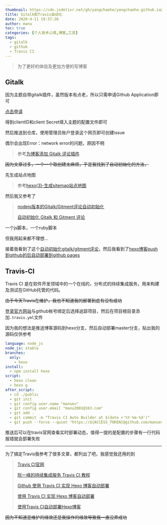 ```yaml
---
thumbnail: https://cdn.jsdelivr.net/gh/yangchaohe/yangchaohe.github.io@static/img/mito/arch.jpg
title: Gitalk和Travis自动化
date: 2020-4-11 19:37:26
author: manu
toc: true
categories: [个人技术心得,博客,工具]
tags:
  - gitalk
  - github
  - Travis CI
---
```


> 为了更好的体验及更加方便的写博客

<!-- more -->

## Gitalk

因为主题自带gitalk插件，虽然版本有点老，所以只需申请Github Application即可

[点击申请](https://github.com/settings/applications/new)

得到clientID和client Secret填入主题的配置文件即可

然后推送到仓库，使用管理员账户登录这个网页即可创建issue

偶尔会出现Error：network error的问题，原因不明

> 参考[为博客添加 Gitalk 评论插件](https://www.jianshu.com/p/78c64d07124d)

~~因为文章过多，一个一个取创建太麻烦，于是我找到了自动初始化的方法，~~

先生成站点地图

> 参考[hexo(3)-生成sitemap站点地图](https://www.jianshu.com/p/9c2d6db2f855)

然后我又参考了

> [nodejs版本的Gitalk/Gitment评论自动初始化](https://juejin.im/post/5c0f7951f265da611a47b51a)
>
> [自动初始化 Gitalk 和 Gitment 评论](https://draveness.me/git-comments-initialize/)

一个js脚本，一个ruby脚本

但我用起来都不理想...

接着我看到了这个[自动初始化gitalk/gitment评论](https://tenfy.cn/2018/11/15/auto-init-comment/)，然后我看到了[hexo博客push到github的后自动部署到github pages](https://tenfy.cn/2017/09/08/hexo-auto-deploy/)

## Travis-CI

Travis CI 是在软件开发领域中的一个在线的，分布式的持续集成服务，用来构建及测试在GitHub托管的代码。

~~由于今天Travis在维护，我也不知道我的部署到底有没有成功~~

[登录官方网站](https://travis-ci.com)与github帐号绑定后选择追踪项目，然后在项目根目录添加`.travis.yml`文件

因为我的想法是推送博客源码到hexo分支，然后自动部署master分支，贴出我的源码仅供参考

```yaml
language: node_js
node_js: stable
branches:
  only:
    - hexo
install:
  - npm install hexo
script:
  - hexo clean
  - hexo g
after_script:
  - cd ./public
  - git init
  - git config user.name "manuev"
  - git config user.email "manu2001@163.com"
  - git add .
  - git commit -m "Travis CI Auto Builder at $(date +'%Y-%m-%d')"
  - git push --force --quiet "https://${ACCESS_TOKEN}@github.com/manuev/manuev.github.io.git" master:master
```

推送后可以在travis官网查看实时部署动态，值得一提的是配置的步骤有一行代码报错就会部署失败

-----------

为了搞定Travis我参考了很多文章，都列出了吧，我感觉我还用的到

> [Travis CI官网](https://tenfy.cn/2017/09/08/hexo-auto-deploy/)
>
> [阮一峰的持续集成服务 Travis CI 教程](http://www.ruanyifeng.com/blog/2017/12/travis_ci_tutorial.html)
>
> [Github 使用 Travis CI 实现 Hexo 博客自动部署](https://michael728.github.io/2019/06/16/cicd-hexo-blog-travis/)
>
> [使用 Travis CI 实现 Hexo 博客自动部署](https://xirikm.net/2019/826-2)
>
> [使用Travis CI自动部署Hexo博客](https://www.itfanr.cc/2017/08/09/using-travis-ci-automatic-deploy-hexo-blogs/)

~~因为不知道是维护的缘故还是我操作的缘故导致我一直没弄成功~~


